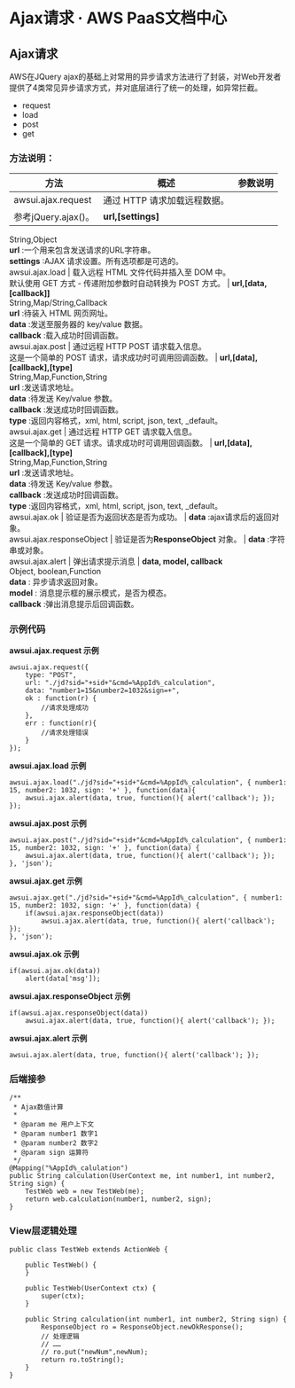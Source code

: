 # Ajax请求 · AWS PaaS文档中心

## Ajax请求

AWS在JQuery ajax的基础上对常用的异步请求方法进行了封装，对Web开发者提供了4类常见异步请求方式，并对底层进行了统一的处理，如异常拦截。

  * request
  * load
  * post
  * get

### 方法说明：

方法 | 概述 | 参数说明  
---|---|---  
awsui.ajax.request | 通过 HTTP 请求加载远程数据。  
参考jQuery.ajax()。 | **url,[settings]**  
String,Object   
**url** :一个用来包含发送请求的URL字符串。  
**settings** :AJAX 请求设置。所有选项都是可选的。  
awsui.ajax.load | 载入远程 HTML 文件代码并插入至 DOM 中。  
默认使用 GET 方式 - 传递附加参数时自动转换为 POST 方式。 | **url,[data,[callback]]**  
String,Map/String,Callback  
**url** :待装入 HTML 网页网址。  
**data** :发送至服务器的 key/value 数据。  
**callback** :载入成功时回调函数。  
awsui.ajax.post | 通过远程 HTTP POST 请求载入信息。  
这是一个简单的 POST 请求，请求成功时可调用回调函数。 | **url,[data],[callback],[type]**  
String,Map,Function,String  
**url** :发送请求地址。  
**data** :待发送 Key/value 参数。  
**callback** :发送成功时回调函数。  
**type** :返回内容格式，xml, html, script, json, text, _default。  
awsui.ajax.get | 通过远程 HTTP GET 请求载入信息。  
这是一个简单的 GET 请求。请求成功时可调用回调函数。 | **url,[data],[callback],[type]**  
String,Map,Function,String  
**url** :发送请求地址。  
**data** :待发送 Key/value 参数。  
**callback** :发送成功时回调函数。  
**type** :返回内容格式，xml, html, script, json, text, _default。  
awsui.ajax.ok | 验证是否为返回状态是否为成功。 | **data** :ajax请求后的返回对象。  
awsui.ajax.responseObject | 验证是否为**ResponseObject** 对象。 | **data** :字符串或对象。  
awsui.ajax.alert | 弹出请求提示消息 | **data, model, callback**   
Object, boolean,Function   
**data** : 异步请求返回对象。  
**model** : 消息提示框的展示模式，是否为模态。  
**callback** :弹出消息提示后回调函数。  
  
### 示例代码

**awsui.ajax.request 示例**
    
    
    awsui.ajax.request({
        type: "POST",
        url: "./jd?sid="+sid+"&cmd=%AppId%_calculation",
        data: "number1=15&number2=1032&sign=+",
        ok : function(r) {
            //请求处理成功
        },
        err : function(r){
            //请求处理错误
        }
    });
    

**awsui.ajax.load 示例**
    
    
    awsui.ajax.load("./jd?sid="+sid+"&cmd=%AppId%_calculation", { number1: 15, number2: 1032, sign: '+' }, function(data){
        awsui.ajax.alert(data, true, function(){ alert('callback'); });
    });
    

**awsui.ajax.post 示例**
    
    
    awsui.ajax.post("./jd?sid="+sid+"&cmd=%AppId%_calculation", { number1: 15, number2: 1032, sign: '+' }, function(data) {
        awsui.ajax.alert(data, true, function(){ alert('callback'); });
    }, 'json');
    

**awsui.ajax.get 示例**
    
    
    awsui.ajax.get("./jd?sid="+sid+"&cmd=%AppId%_calculation", { number1: 15, number2: 1032, sign: '+' }, function(data) {
        if(awsui.ajax.responseObject(data))
            awsui.ajax.alert(data, true, function(){ alert('callback'); });
    }, 'json');
    

**awsui.ajax.ok 示例**
    
    
    if(awsui.ajax.ok(data))
        alert(data['msg']);
    

**awsui.ajax.responseObject 示例**
    
    
    if(awsui.ajax.responseObject(data))
        awsui.ajax.alert(data, true, function(){ alert('callback'); });
    

**awsui.ajax.alert 示例**
    
    
    awsui.ajax.alert(data, true, function(){ alert('callback'); });
    

### 后端接参
    
    
    /**
     * Ajax数值计算
     *
     * @param me 用户上下文
     * @param number1 数字1
     * @param number2 数字2
     * @param sign 运算符
     */
    @Mapping("%AppId%_calulation")
    public String calculation(UserContext me, int number1, int number2, String sign) {
        TestWeb web = new TestWeb(me);
        return web.calculation(number1, number2, sign);
    }
    

### View层逻辑处理
    
    
    public class TestWeb extends ActionWeb {
    
        public TestWeb() {
        }
    
        public TestWeb(UserContext ctx) {
            super(ctx);
        }
    
        public String calculation(int number1, int number2, String sign) {
            ResponseObject ro = ResponseObject.newOkResponse();
            // 处理逻辑
            // ……
            // ro.put("newNum",newNum);
            return ro.toString();
        }
    }